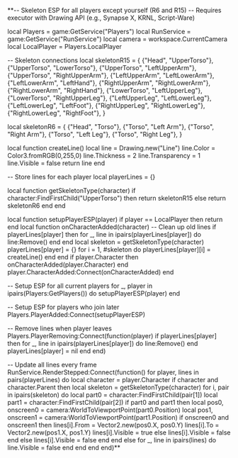 **-- Skeleton ESP for all players except yourself (R6 and R15)
-- Requires executor with Drawing API (e.g., Synapse X, KRNL, Script-Ware)

local Players = game:GetService("Players")
local RunService = game:GetService("RunService")
local camera = workspace.CurrentCamera
local LocalPlayer = Players.LocalPlayer

-- Skeleton connections
local skeletonR15 = {
    {"Head", "UpperTorso"},
    {"UpperTorso", "LowerTorso"},
    {"UpperTorso", "LeftUpperArm"},
    {"UpperTorso", "RightUpperArm"},
    {"LeftUpperArm", "LeftLowerArm"},
    {"LeftLowerArm", "LeftHand"},
    {"RightUpperArm", "RightLowerArm"},
    {"RightLowerArm", "RightHand"},
    {"LowerTorso", "LeftUpperLeg"},
    {"LowerTorso", "RightUpperLeg"},
    {"LeftUpperLeg", "LeftLowerLeg"},
    {"LeftLowerLeg", "LeftFoot"},
    {"RightUpperLeg", "RightLowerLeg"},
    {"RightLowerLeg", "RightFoot"},
}

local skeletonR6 = {
    {"Head", "Torso"},
    {"Torso", "Left Arm"},
    {"Torso", "Right Arm"},
    {"Torso", "Left Leg"},
    {"Torso", "Right Leg"},
}

local function createLine()
    local line = Drawing.new("Line")
    line.Color = Color3.fromRGB(0,255,0)
    line.Thickness = 2
    line.Transparency = 1
    line.Visible = false
    return line
end

-- Store lines for each player
local playerLines = {}

local function getSkeletonType(character)
    if character:FindFirstChild("UpperTorso") then
        return skeletonR15
    else
        return skeletonR6
    end
end

local function setupPlayerESP(player)
    if player == LocalPlayer then return end
    local function onCharacterAdded(character)
        -- Clean up old lines
        if playerLines[player] then
            for _, line in ipairs(playerLines[player]) do
                line:Remove()
            end
        end
        local skeleton = getSkeletonType(character)
        playerLines[player] = {}
        for i = 1, #skeleton do
            playerLines[player][i] = createLine()
        end
    end
    if player.Character then
        onCharacterAdded(player.Character)
    end
    player.CharacterAdded:Connect(onCharacterAdded)
end

-- Setup ESP for all current players
for _, player in ipairs(Players:GetPlayers()) do
    setupPlayerESP(player)
end

-- Setup ESP for players who join later
Players.PlayerAdded:Connect(setupPlayerESP)

-- Remove lines when player leaves
Players.PlayerRemoving:Connect(function(player)
    if playerLines[player] then
        for _, line in ipairs(playerLines[player]) do
            line:Remove()
        end
        playerLines[player] = nil
    end
end)

-- Update all lines every frame
RunService.RenderStepped:Connect(function()
    for player, lines in pairs(playerLines) do
        local character = player.Character
        if character and character.Parent then
            local skeleton = getSkeletonType(character)
            for i, pair in ipairs(skeleton) do
                local part0 = character:FindFirstChild(pair[1])
                local part1 = character:FindFirstChild(pair[2])
                if part0 and part1 then
                    local pos0, onscreen0 = camera:WorldToViewportPoint(part0.Position)
                    local pos1, onscreen1 = camera:WorldToViewportPoint(part1.Position)
                    if onscreen0 and onscreen1 then
                        lines[i].From = Vector2.new(pos0.X, pos0.Y)
                        lines[i].To = Vector2.new(pos1.X, pos1.Y)
                        lines[i].Visible = true
                    else
                        lines[i].Visible = false
                    end
                else
                    lines[i].Visible = false
                end
            end
        else
            for _, line in ipairs(lines) do
                line.Visible = false
            end
        end
    end
end)**

